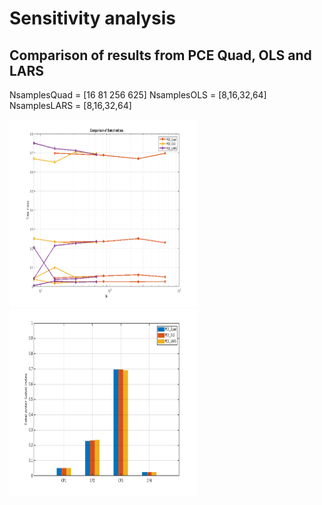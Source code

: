 # Sensitivity analysis

## Comparison of results from PCE Quad, OLS and LARS

NsamplesQuad = [16 81 256 625]
NsamplesOLS = [8,16,32,64]
NsamplesLARS = [8,16,32,64]

<img src="./images/plot_compare.png" width="300" height="300">
<img src="./images/histo_compare.png" width="300" height="300">